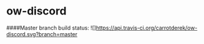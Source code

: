 # ow-discord
####Master branch build status: 
![]https://api.travis-ci.org/carrotderek/ow-discord.svg?branch=master

